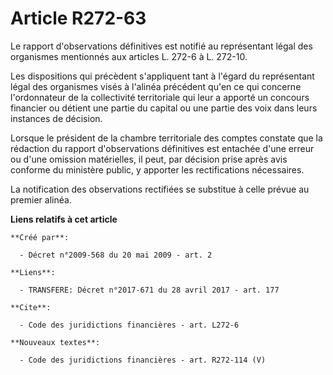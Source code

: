 # Article R272-63

Le rapport d'observations définitives est notifié au représentant légal des organismes mentionnés aux articles L. 272-6 à L.
272-10. 

Les dispositions qui précèdent s'appliquent tant à l'égard du représentant légal des organismes visés à l'alinéa précédent
qu'en ce qui concerne l'ordonnateur de la collectivité territoriale qui leur a apporté un concours financier ou détient une
partie du capital ou une partie des voix dans leurs instances de décision. 

Lorsque le président de la chambre territoriale des comptes constate que la rédaction du rapport d'observations définitives
est entachée d'une erreur ou d'une omission matérielles, il peut, par décision prise après avis conforme du ministère public,
y apporter les rectifications nécessaires. 

La notification des observations rectifiées se substitue à celle prévue au premier alinéa.

**Liens relatifs à cet article**

	**Créé par**:

	  - Décret n°2009-568 du 20 mai 2009 - art. 2

	**Liens**:

	  - TRANSFERE: Décret n°2017-671 du 28 avril 2017 - art. 177

	**Cite**:

	  - Code des juridictions financières - art. L272-6

	**Nouveaux textes**:

	  - Code des juridictions financières - art. R272-114 (V)
